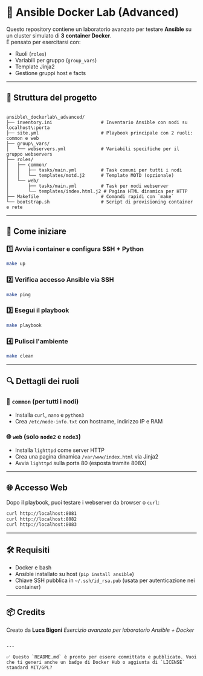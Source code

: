 # 🐳 Ansible Docker Lab (Advanced)

Questo repository contiene un laboratorio avanzato per testare **Ansible** su un cluster simulato di **3 container Docker**.  
È pensato per esercitarsi con:

- Ruoli (`roles`)
- Variabili per gruppo (`group_vars`)
- Template Jinja2
- Gestione gruppi host e facts

---

## 🧱 Struttura del progetto

```

ansible\_dockerlab\_advanced/
├── inventory.ini                  # Inventario Ansible con nodi su localhost\:porta
├── site.yml                       # Playbook principale con 2 ruoli: common e web
├── group\_vars/
│   └── webservers.yml             # Variabili specifiche per il gruppo webservers
├── roles/
│   ├── common/
│   │   ├── tasks/main.yml         # Task comuni per tutti i nodi
│   │   └── templates/motd.j2      # Template MOTD (opzionale)
│   └── web/
│       ├── tasks/main.yml         # Task per nodi webserver
│       └── templates/index.html.j2 # Pagina HTML dinamica per HTTP
├── Makefile                       # Comandi rapidi con `make`
└── bootstrap.sh                   # Script di provisioning container e rete

````

---

## 🚀 Come iniziare

### 1️⃣ Avvia i container e configura SSH + Python

```bash
make up
````

### 2️⃣ Verifica accesso Ansible via SSH

```bash
make ping
```

### 3️⃣ Esegui il playbook

```bash
make playbook
```

### 4️⃣ Pulisci l'ambiente

```bash
make clean
```

---

## 🔍 Dettagli dei ruoli

### 📁 `common` (per tutti i nodi)

* Installa `curl`, `nano` e `python3`
* Crea `/etc/node-info.txt` con hostname, indirizzo IP e RAM

### 🌐 `web` (solo `node2` e `node3`)

* Installa `lighttpd` come server HTTP
* Crea una pagina dinamica `/var/www/index.html` via Jinja2
* Avvia `lighttpd` sulla porta 80 (esposta tramite 808X)

---

## 🌐 Accesso Web

Dopo il playbook, puoi testare i webserver da browser o `curl`:

```bash
curl http://localhost:8081
curl http://localhost:8082
curl http://localhost:8083
```

---

## 🛠 Requisiti

* Docker e bash
* Ansible installato su host (`pip install ansible`)
* Chiave SSH pubblica in `~/.ssh/id_rsa.pub`
  (usata per autenticazione nei container)

---

## 📦 Credits

Creato da **Luca Bigoni**
*Esercizio avanzato per laboratorio Ansible + Docker*

```

---

✅ Questo `README.md` è pronto per essere committato e pubblicato. Vuoi che ti generi anche un badge di Docker Hub o aggiunta di `LICENSE` standard MIT/GPL?
```
